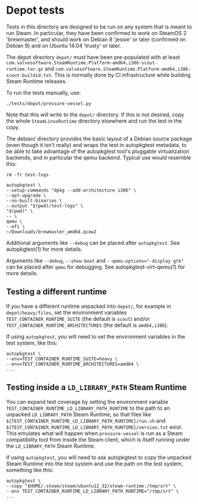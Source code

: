 Depot tests
===========

<!-- This file:
Copyright 2020 Collabora Ltd.
SPDX-License-Identifier: MIT
-->

Tests in this directory are designed to be run on any system that is
meant to run Steam. In particular, they have been confirmed to work on
SteamOS 2 'brewmaster', and should work on Debian 8 'jessie' or later
(confirmed on Debian 9) and on Ubuntu 14.04 'trusty' or later.

The depot directory `depot/` must have been pre-populated with at least
`com.valvesoftware.SteamRuntime.Platform-amd64,i386-scout-runtime.tar.gz`
and `com.valvesoftware.SteamRuntime.Platform-amd64,i386-scout-buildid.txt`.
This is normally done by CI infrastructure while building Steam Runtime
releases.

To run the tests manually, use:

    ./tests/depot/pressure-vessel.py

Note that this will write to the `depot/` directory. If this is not
desired, copy the whole `SteamLinuxRuntime` directory elsewhere and run
the test in the copy.

The debian/ directory provides the basic layout of a Debian source
package (even though it isn't really) and wraps the test in autopkgtest
metadata, to be able to take advantage of the autopkgtest tool's pluggable
virtualization backends, and in particular the qemu backend. Typical use
would resemble this:

    rm -fr test-logs

    autopkgtest \
    --setup-commands "dpkg --add-architecture i386" \
    --apt-upgrade \
    --no-built-binaries \
    --output "$(pwd)/test-logs" \
    "$(pwd)" \
    -- \
    qemu \
    --efi \
    ~/Downloads/brewmaster_amd64.qcow2

Additional arguments like `--debug` can be placed after `autopkgtest`. See
autopkgtest(1) for more details.

Arguments like `--debug`, `--show-boot` and `--qemu-options="-display gtk"`
can be placed after `qemu` for debugging. See autopkgtest-virt-qemu(1)
for more details.

Testing a different runtime
---------------------------

If you have a different runtime unpacked into `depot/`, for example
in `depot/heavy/files`, set the environment variables
`TEST_CONTAINER_RUNTIME_SUITE` (the default is `scout`) and/or
`TEST_CONTAINER_RUNTIME_ARCHITECTURES` (the default is `amd64,i386`).

If using `autopkgtest`, you will need to set the environment variables
in the test system, like this:

    autopkgtest \
    --env=TEST_CONTAINER_RUNTIME_SUITE=heavy \
    --env=TEST_CONTAINER_RUNTIME_ARCHITECTURES=amd64 \
    ...

Testing inside a `LD_LIBRARY_PATH` Steam Runtime
------------------------------------------------

You can expand test coverage by setting the environment variable
`TEST_CONTAINER_RUNTIME_LD_LIBRARY_PATH_RUNTIME` to the path to an
unpacked `LD_LIBRARY_PATH` Steam Runtime, so that files like
`${TEST_CONTAINER_RUNTIME_LD_LIBRARY_PATH_RUNTIME}/run.sh` and
`${TEST_CONTAINER_RUNTIME_LD_LIBRARY_PATH_RUNTIME}/version.txt` exist.
This emulates what will happen when `pressure-vessel` is run as a
Steam compatibility tool from inside the Steam client, which is
itself running under the `LD_LIBRARY_PATH` Steam Runtime.

If using `autopkgtest`, you will need to ask autopkgtest to copy the
unpacked Steam Runtime into the test system and use the path on the
test system, something like this:

    autopkgtest \
    --copy "$HOME/.steam/steam/ubuntu12_32/steam-runtime:/tmp/srt" \
    --env TEST_CONTAINER_RUNTIME_LD_LIBRARY_PATH_RUNTIME="/tmp/srt" \
    ...
